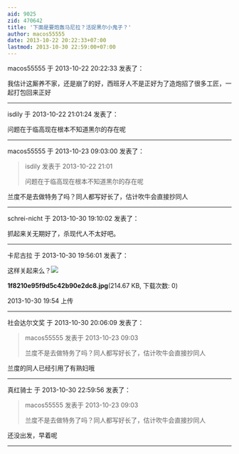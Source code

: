 ```yaml
---
aid: 9025
zid: 470642
title: '下面是要炮轰马尼拉？活捉黑尔小鬼子？'
author: macos55555
date: 2013-10-22 20:22:33+07:00
lastmod: 2013-10-30 22:59:00+07:00
---
```


macos55555 于 2013-10-22 20:22:33 发表了：

我估计这厮养不家，还是崩了的好，西班牙人不是正好为了造炮招了很多工匠，一起打包回来正好

---------

isdily 于 2013-10-22 21:01:24 发表了：

问题在于临高现在根本不知道黑尔的存在呢

---------

macos55555 于 2013-10-23 09:03:00 发表了：

> isdily 发表于 2013-10-22 21:01
> 
> 问题在于临高现在根本不知道黑尔的存在呢



兰度不是去做特务了吗？同人都写好长了，估计吹牛会直接抄同人

---------

schrei-nicht 于 2013-10-30 19:10:02 发表了：

抓起来关无期好了，杀现代人不太好吧。

---------

卡尼古拉 于 2013-10-30 19:56:01 发表了：

这样关起来么？![](https://cdn.jsdelivr.net/gh/lzjluzijie/beichao@main/static/img/1954408x35bidwugr22nin.jpg)



**1f8210e95f9d5c42b90e2dc8.jpg**(214.67 KB, 下载次数: 0)



2013-10-30 19:54 上传

---------

社会达尔文奖 于 2013-10-30 20:06:09 发表了：

> macos55555 发表于 2013-10-23 09:03
> 
> 兰度不是去做特务了吗？同人都写好长了，估计吹牛会直接抄同人



兰度的同人已经引用了有熟妇哦

---------

真红骑士 于 2013-10-30 22:59:56 发表了：

> macos55555 发表于 2013-10-23 09:03
> 
> 兰度不是去做特务了吗？同人都写好长了，估计吹牛会直接抄同人



还没出发，早着呢

---------

